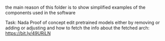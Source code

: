 the main reason of this folder is to show simplified examples of the components used in the software

Task: Nada
Proof of concept edit pretrained models either by removing or adding or adjusting and how to fetch the info about the fetched arch:
https://bit.ly/49URiLN
